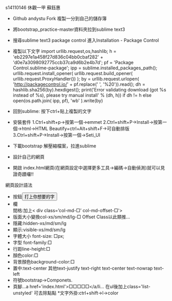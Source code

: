 s14110146 休觀一甲 蘇鈺惠

* Github andystu   Fork 複製一分到自己的儲存簿

* 將bootstrap_practice-master資料夾拉到sublime text3

* 搜尋sublime text3 package control  進入Installation - Package Control
* 複製以下文字
import urllib.request,os,hashlib; h = 'eb2297e1a458f27d836c04bb0cbaf282' + 'd0e7a3098092775ccb37ca9d6b2e4b7d'; pf = 'Package Control.sublime-package'; ipp = sublime.installed_packages_path(); urllib.request.install_opener( urllib.request.build_opener( urllib.request.ProxyHandler()) ); by = urllib.request.urlopen( 'http://packagecontrol.io/' + pf.replace(' ', '%20')).read(); dh = hashlib.sha256(by).hexdigest(); print('Error validating download (got %s instead of %s), please try manual install' % (dh, h)) if dh != h else open(os.path.join( ipp, pf), 'wb' ).write(by)	

* 回到sublime: 按下ctrl+貼上複製的文字
* 安裝套件 1.Ctrl+shift+p→按第一個→emmet
           2.Ctrl+shift+P→Install→按第一個→html→HTML Beautify+ctrl+Alt+shift+F→可自動排版
           3.Ctrl+shift+P→Install→按第一個→Seti_UI

* 下載bootstrap 解壓縮檔案，拉進sublime

* 設計自己的網頁

* 開啟 index.html網頁(在網頁設定中選擇更多工具&rarr;編碼&rarr;自動偵測)就可以見證奇蹟囉!!

網頁設計語法
* 按鈕<button type='button'>打上你想要的字</button>
* 欄<div class=’col-md-□’>
  間格:加上< div class=’col-md-□’ col-md-offset-□'>
* 版面大小變換col-xs/sm/md/lg-□ Offset Class以此類推…
* 隱藏:hidden-xs/md/sm/lg
* 顯示:visible-xs/md/sm/lg
* 字體大小 font-size: □px;
* 字型 font-family:□
* 行距line-height:□
* 顏色color:□
* 背景顏色background-color:□
* 置中:text-center
  其他text-justify  text-right  text-center  text-nowrap  text-left
* 符號bootstrap→Componets.<i class='glyphicon____________'></i>
* 頁腳...a href='index.html'>□□□□□</a/li... 在ul後加上class='list-unstyled' 可去除點點
*文字外掛:ctrl+shift→l→color




